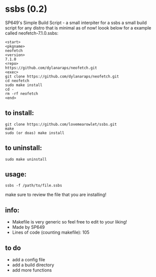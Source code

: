 # ssbs (0.2)
SP649's Simple Build Script - a small interpiter for a ssbs a small build script for any distro that is minimal as of now! loook below for a example called neofetch-7.1.0.ssbs:
```
<start>
<pkgname>
neofetch
<version>
7.1.0
<repo>
https://github.com/dylanaraps/neofetch.git
<exec>
git clone https://github.com/dylanaraps/neofetch.git
cd neofetch
sudo make install
cd -
rm -rf neofetch
<end>
```
## to install:
```
git clone https://github.com/lovemearowlet/ssbs.git
make
sudo (or doas) make install
```
## to uninstall:
```
sudo make uninstall
```
## usage:
```
ssbs -f /path/to/file.ssbs
```
make sure to review the file that you are installing!
## info:
- Makefile is very generic so feel free to edit to your liking!
- Made by SP649
- Lines of code (counting makefile): 105
## to do
- add a config file 
- add a build directory
- add more functions 
